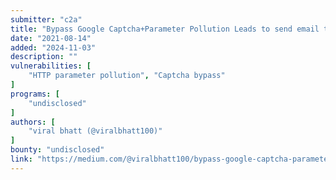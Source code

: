 ```yaml
---
submitter: "c2a"
title: "Bypass Google Captcha+Parameter Pollution Leads to send email to any user on behalf of “Organization” with any desired content"
date: "2021-08-14"
added: "2024-11-03"
description: ""
vulnerabilities: [
    "HTTP parameter pollution", "Captcha bypass"
]
programs: [
    "undisclosed"
]
authors: [
    "viral bhatt (@viralbhatt100)"
]
bounty: "undisclosed"
link: "https://medium.com/@viralbhatt100/bypass-google-captcha-parameter-pollution-leads-to-send-email-to-any-user-on-behalf-of-9013aebbabae"
---
```




